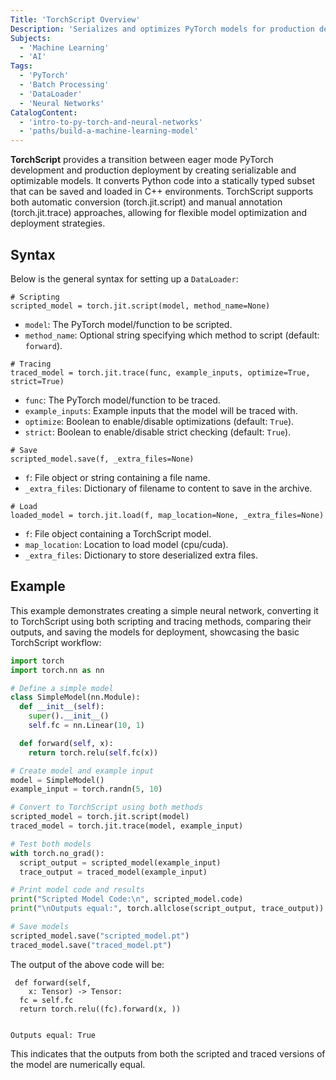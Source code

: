 ```yaml
---
Title: 'TorchScript Overview'
Description: 'Serializes and optimizes PyTorch models for production deployment, enabling execution in high-performance environments without Python dependencies.'
Subjects:
  - 'Machine Learning'
  - 'AI'
Tags:
  - 'PyTorch'
  - 'Batch Processing'
  - 'DataLoader'
  - 'Neural Networks'
CatalogContent:
  - 'intro-to-py-torch-and-neural-networks'
  - 'paths/build-a-machine-learning-model'
---
```


**TorchScript** provides a transition between eager mode PyTorch development and production deployment by creating serializable and optimizable models. It converts Python code into a statically typed subset that can be saved and loaded in C++ environments. TorchScript supports both automatic conversion (torch.jit.script) and manual annotation (torch.jit.trace) approaches, allowing for flexible model optimization and deployment strategies.

## Syntax

Below is the general syntax for setting up a `DataLoader`:

```pseudo
# Scripting
scripted_model = torch.jit.script(model, method_name=None)
```

- `model`: The PyTorch model/function to be scripted.
- `method_name`: Optional string specifying which method to script (default: `forward`).

```pseudo
# Tracing
traced_model = torch.jit.trace(func, example_inputs, optimize=True, strict=True)
```

- `func`: The PyTorch model/function to be traced.
- `example_inputs`: Example inputs that the model will be traced with.
- `optimize`: Boolean to enable/disable optimizations (default: `True`).
- `strict`: Boolean to enable/disable strict checking (default: `True`).

```pseudo
# Save
scripted_model.save(f, _extra_files=None)
```

- `f`: File object or string containing a file name.
- `_extra_files`: Dictionary of filename to content to save in the archive.

```pseudo
# Load
loaded_model = torch.jit.load(f, map_location=None, _extra_files=None)
```

- `f`: File object containing a TorchScript model.
- `map_location`: Location to load model (cpu/cuda).
- `_extra_files`: Dictionary to store deserialized extra files.

## Example

This example demonstrates creating a simple neural network, converting it to TorchScript using both scripting and tracing methods, comparing their outputs, and saving the models for deployment, showcasing the basic TorchScript workflow:

```py
import torch
import torch.nn as nn

# Define a simple model
class SimpleModel(nn.Module):
  def __init__(self):
    super().__init__()
    self.fc = nn.Linear(10, 1)

  def forward(self, x):
    return torch.relu(self.fc(x))

# Create model and example input
model = SimpleModel()
example_input = torch.randn(5, 10)

# Convert to TorchScript using both methods
scripted_model = torch.jit.script(model)
traced_model = torch.jit.trace(model, example_input)

# Test both models
with torch.no_grad():
  script_output = scripted_model(example_input)
  trace_output = traced_model(example_input)

# Print model code and results
print("Scripted Model Code:\n", scripted_model.code)
print("\nOutputs equal:", torch.allclose(script_output, trace_output))

# Save models
scripted_model.save("scripted_model.pt")
traced_model.save("traced_model.pt")
```

The output of the above code will be:

```shell
 def forward(self,
    x: Tensor) -> Tensor:
  fc = self.fc
  return torch.relu((fc).forward(x, ))


Outputs equal: True
```

This indicates that the outputs from both the scripted and traced versions of the model are numerically equal.
